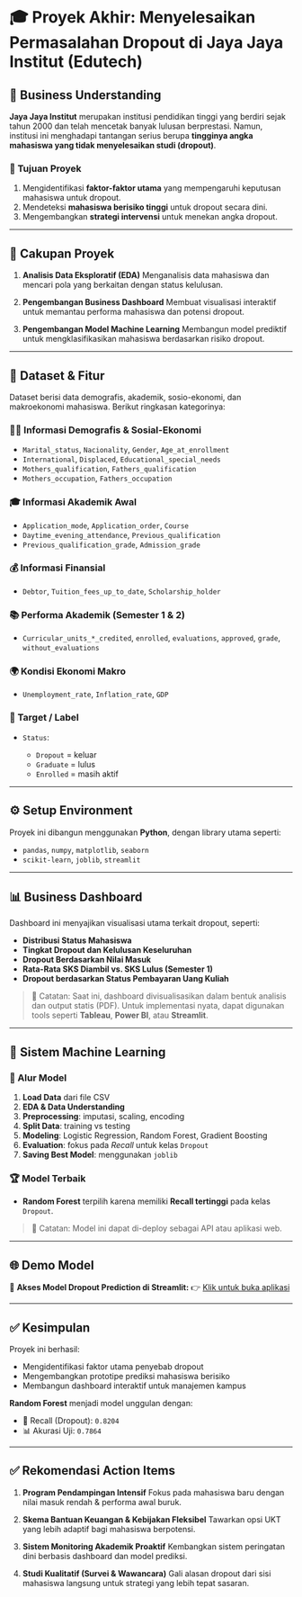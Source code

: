 # 🎓 Proyek Akhir: Menyelesaikan Permasalahan Dropout di Jaya Jaya Institut (Edutech)

## 🧠 Business Understanding

**Jaya Jaya Institut** merupakan institusi pendidikan tinggi yang berdiri sejak tahun 2000 dan telah mencetak banyak lulusan berprestasi. Namun, institusi ini menghadapi tantangan serius berupa **tingginya angka mahasiswa yang tidak menyelesaikan studi (dropout)**.

### 🎯 Tujuan Proyek

1. Mengidentifikasi **faktor-faktor utama** yang mempengaruhi keputusan mahasiswa untuk dropout.
2. Mendeteksi **mahasiswa berisiko tinggi** untuk dropout secara dini.
3. Mengembangkan **strategi intervensi** untuk menekan angka dropout.

---

## 📌 Cakupan Proyek

1. **Analisis Data Eksploratif (EDA)**
   Menganalisis data mahasiswa dan mencari pola yang berkaitan dengan status kelulusan.

2. **Pengembangan Business Dashboard**
   Membuat visualisasi interaktif untuk memantau performa mahasiswa dan potensi dropout.

3. **Pengembangan Model Machine Learning**
   Membangun model prediktif untuk mengklasifikasikan mahasiswa berdasarkan risiko dropout.

---

## 📁 Dataset & Fitur

Dataset berisi data demografis, akademik, sosio-ekonomi, dan makroekonomi mahasiswa. Berikut ringkasan kategorinya:

### 🧍‍♂️ Informasi Demografis & Sosial-Ekonomi

* `Marital_status`, `Nacionality`, `Gender`, `Age_at_enrollment`
* `International`, `Displaced`, `Educational_special_needs`
* `Mothers_qualification`, `Fathers_qualification`
* `Mothers_occupation`, `Fathers_occupation`

### 🎓 Informasi Akademik Awal

* `Application_mode`, `Application_order`, `Course`
* `Daytime_evening_attendance`, `Previous_qualification`
* `Previous_qualification_grade`, `Admission_grade`

### 💰 Informasi Finansial

* `Debtor`, `Tuition_fees_up_to_date`, `Scholarship_holder`

### 📚 Performa Akademik (Semester 1 & 2)

* `Curricular_units_*_credited`, `enrolled`, `evaluations`, `approved`, `grade`, `without_evaluations`

### 🌍 Kondisi Ekonomi Makro

* `Unemployment_rate`, `Inflation_rate`, `GDP`

### 🎯 Target / Label

* `Status`:

  * `Dropout` = keluar
  * `Graduate` = lulus
  * `Enrolled` = masih aktif

---

## ⚙️ Setup Environment

Proyek ini dibangun menggunakan **Python**, dengan library utama seperti:

* `pandas`, `numpy`, `matplotlib`, `seaborn`
* `scikit-learn`, `joblib`, `streamlit`

---

## 📊 Business Dashboard

Dashboard ini menyajikan visualisasi utama terkait dropout, seperti:

* **Distribusi Status Mahasiswa**
* **Tingkat Dropout dan Kelulusan Keseluruhan**
* **Dropout Berdasarkan Nilai Masuk**
* **Rata-Rata SKS Diambil vs. SKS Lulus (Semester 1)**
* **Dropout berdasarkan Status Pembayaran Uang Kuliah**

> 📌 Catatan: Saat ini, dashboard divisualisasikan dalam bentuk analisis dan output statis (PDF). Untuk implementasi nyata, dapat digunakan tools seperti **Tableau**, **Power BI**, atau **Streamlit**.

---

## 🤖 Sistem Machine Learning

### 🔄 Alur Model

1. **Load Data** dari file CSV
2. **EDA & Data Understanding**
3. **Preprocessing**: imputasi, scaling, encoding
4. **Split Data**: training vs testing
5. **Modeling**: Logistic Regression, Random Forest, Gradient Boosting
6. **Evaluation**: fokus pada *Recall* untuk kelas `Dropout`
7. **Saving Best Model**: menggunakan `joblib`

### 🏆 Model Terbaik

* **Random Forest** terpilih karena memiliki **Recall tertinggi** pada kelas `Dropout`.

> 📌 Catatan: Model ini dapat di-deploy sebagai API atau aplikasi web.

---

## 🌐 Demo Model

🔗 **Akses Model Dropout Prediction di Streamlit:**
👉 [Klik untuk buka aplikasi](https://student-dropout-predict-xe4nkisdrrzqsuxwr3meaa.streamlit.app/)

---

## ✅ Kesimpulan

Proyek ini berhasil:

* Mengidentifikasi faktor utama penyebab dropout
* Mengembangkan prototipe prediksi mahasiswa berisiko
* Membangun dashboard interaktif untuk manajemen kampus

**Random Forest** menjadi model unggulan dengan:

* 🎯 Recall (Dropout): `0.8204`
* 📊 Akurasi Uji: `0.7864`

---

## ✅ Rekomendasi Action Items

1. **Program Pendampingan Intensif**
   Fokus pada mahasiswa baru dengan nilai masuk rendah & performa awal buruk.

2. **Skema Bantuan Keuangan & Kebijakan Fleksibel**
   Tawarkan opsi UKT yang lebih adaptif bagi mahasiswa berpotensi.

3. **Sistem Monitoring Akademik Proaktif**
   Kembangkan sistem peringatan dini berbasis dashboard dan model prediksi.

4. **Studi Kualitatif (Survei & Wawancara)**
   Gali alasan dropout dari sisi mahasiswa langsung untuk strategi yang lebih tepat sasaran.

